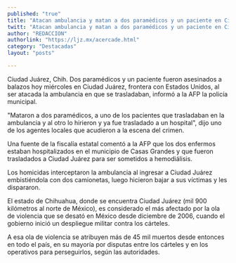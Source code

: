 ```yaml
---
published: "true"
title: "Atacan ambulancia y matan a dos paramédicos y un paciente en Ciudad Juárez"
twitt: "Atacan ambulancia y matan a dos paramédicos y un paciente en Ciudad Juárez"
author: "REDACCION"
authorlink: "https://ljz.mx/acercade.html"
category: "Destacadas"
layout: "posts"

---
```



  Ciudad Juárez, Chih. Dos paramédicos y un paciente fueron asesinados a balazos hoy miércoles en Ciudad Juárez, frontera con Estados Unidos, al ser atacada la ambulancia en que se trasladaban, informó a la AFP la policía municipal.



  "Mataron a dos paramédicos, a uno de los pacientes que trasladaban en la ambulancia y al otro lo hirieron y ya fue trasladado a un hospital", dijo uno de los agentes locales que acudieron a la escena del crimen.



  Una fuente de la fiscalía estatal comentó a la AFP que los dos enfermos estaban hospitalizados en el municipio de Casas Grandes y que fueron trasladados a Ciudad Juárez para ser sometidos a hemodiálisis.



  Los homicidas interceptaron la ambulancia al ingresar a Ciudad Juárez embistiéndola con dos camionetas, luego hicieron bajar a sus víctimas y les dispararon.



  El estado de Chihuahua, donde se encuentra Ciudad Juárez (mil 900 kilómetros al norte de México), es considerado el más afectado por la ola de violencia que se desató en México desde diciembre de 2006, cuando el gobierno inició un despliegue militar contra los cárteles.



  A esa ola de violencia se atribuyen más de 45 mil muertos desde entonces en todo el país, en su mayoría por disputas entre los cárteles y en los operativos para perseguirlos, según las autoridades.


